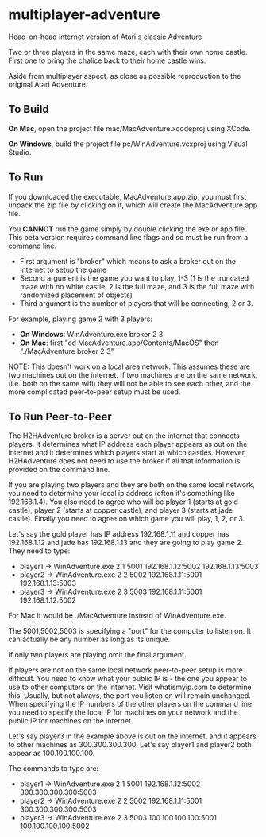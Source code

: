 # multiplayer-adventure
Head-on-head internet version of Atari's classic Adventure

Two or three players in the same maze, each with their own home castle.  First one to bring the chalice back to their home castle wins.

Aside from multiplayer aspect, as close as possible reproduction to the original Atari Adventure.

## To Build
**On Mac**, open the project file mac/MacAdventure.xcodeproj using XCode.

**On Windows**, build the project file pc/WinAdventure.vcxproj using Visual Studio.

## To Run
If you downloaded the executable, MacAdventure.app.zip, you must first unpack the zip file by clicking on it, which will create the MacAdventure.app file.

You **CANNOT** run the game simply by double clicking the exe or app file.  This beta version requires command line flags and so must be run from a command line.
* First argument is "broker" which means to ask a broker out on the internet to setup the game
* Second argument is the game you want to play, 1-3 (1 is the truncated maze with no white castle, 2 is the full maze, and 3 is the full maze with randomized placement of objects)
* Third argument is the number of players that will be connecting, 2 or 3.

For example, playing game 2 with 3 players:
* **On Windows**: WinAdventure.exe broker 2 3
* **On Mac**: first "cd MacAdventure.app/Contents/MacOS" then "./MacAdventure broker 2 3"

NOTE: This doesn't work on a local area network.  This assumes these are two machines out on the internet.  If two machines are on the same network, (i.e. both on the same wifi) they will not be able to see each other, and the more complicated peer-to-peer setup must be used.

## To Run Peer-to-Peer
The H2HAdventure broker is a server out on the internet that connects players.  It determines what IP address each player appears as out on the internet and it determines which players start at which castles.  However, H2HAdventure does not need to use the broker if all that information is provided on the command line.

If you are playing two players and they are both on the same local network, you need to determine your local ip address (often it's something like 192.168.1.4).
You also need to agree who will be player 1 (starts at gold castle), player 2 (starts at copper castle), and player 3 (starts at jade castle).
Finally you need to agree on which game you will play, 1, 2, or 3.

Let's say the gold player has IP address 192.168.1.11 and copper has 192.168.1.12 and jade has 192.168.1.13 and they are going to play game 2.  They need to type:
* player1 -> WinAdventure.exe 2 1 5001 192.168.1.12:5002 192.168.1.13:5003
* player2 -> WinAdventure.exe 2 2 5002 192.168.1.11:5001 192.168.1.13:5003
* player3 -> WinAdventure.exe 2 3 5003 192.168.1.11:5001 192.168.1.12:5002

For Mac it would be ./MacAdventure instead of WinAdventure.exe.

The 5001,5002,5003 is specifying a "port" for the computer to listen on.  It can actually be any number as long as its unique.

If only two players are playing omit the final argument.

If players are not on the same local network peer-to-peer setup is more difficult.  You need to know what your public IP is - the one you appear to use to other computers on the internet.  Visit whatismyip.com to determine this.  Usually, but not always, the port you listen on will remain unchanged.  When specifying the IP numbers of the other players on the command line you need to specify the local IP for machines on your network and the public IP for machines on the internet.

Let's say player3 in the example above is out on the internet, and it appears to other machines as 300.300.300.300.  Let's say player1 and player2 both appear as 100.100.100.100.  

The commands to type are:
* player1 -> WinAdventure.exe 2 1 5001 192.168.1.12:5002 300.300.300.300:5003
* player2 -> WinAdventure.exe 2 2 5002 192.168.1.11:5001 300.300.300.300:5003
* player3 -> WinAdventure.exe 2 3 5003 100.100.100.100:5001 100.100.100.100:5002

 
